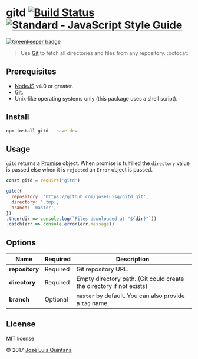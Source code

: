 # gitd [![Build Status](https://travis-ci.org/joseluisq/gitd.svg?branch=master)](https://travis-ci.org/joseluisq/gitd) [![Standard - JavaScript Style Guide](https://img.shields.io/badge/code%20style-standard-brightgreen.svg)](http://standardjs.com/)

[![Greenkeeper badge](https://badges.greenkeeper.io/joseluisq/gitd.svg)](https://greenkeeper.io/)

> Use [Git](https://git-scm.com/) to fetch all directories and files from any repository. :octocat:

## Prerequisites

- [NodeJS](https://nodejs.org) v4.0 or greater.
- [Git](https://git-scm.com/).
- Unix-like operating systems only (this package uses a shell script).

## Install

```sh
npm install gitd --save-dev
```

## Usage

`gitd` returns a [Promise](https://developer.mozilla.org/en-US/docs/Web/JavaScript/Reference/Global_Objects/Promise) object. When promise is fulfilled the `directory` value is passed else when it is `rejected` an `Error` object is passed.

```js
const gitd = require('gitd')

gitd({
  repository: 'https://github.com/joseluisq/gitd.git',
  directory: '.tmp',
  branch: 'master',
})
.then(dir => console.log(`Files downloaded at "${dir}"`))
.catch(err => console.error(err.message))
```

## Options

| Name  | Required | Description
| ------------- | ------------- | ------------- |
| __repository__  | Required | Git repository URL. |
| __directory__  | Required | Empty directory path. (Git could create the directory if not exists) |
| __branch__  | Optional | `master` by default. You can also provide a `tag` name. |

## License
MIT license

© 2017 [José Luis Quintana](http://quintana.io)
